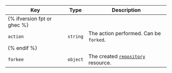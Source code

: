 Key | Type | Description
----|------|-------------
| {% ifversion fpt or ghec %} |
`action`|`string` | The action performed. Can be `forked`.
| {% endif %} |
`forkee`|`object` | The created [`repository`](/rest/repos#get-a-repository) resource.
